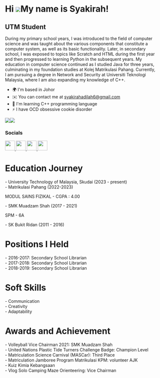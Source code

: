 Hi ![](https://user-images.githubusercontent.com/18350557/176309783-0785949b-9127-417c-8b55-ab5a4333674e.gif)My name is Syakirah!
=================================================================================================================================

UTM Student
-----------

During my primary school years, I was introduced to the field of computer science and was taught about the various components that constitute a computer system, as well as its basic functionality. Later, in secondary school, I was exposed to topics like Scratch and HTML during the first year and then progressed to learning Python in the subsequent years. My education in computer science continued as I studied Java for three years, culminating in my foundation studies at Kolej Matrikulasi Pahang. Currently, I am pursuing a degree in Network and Security at Universiti Teknologi Malaysia, where I am also expanding my knowledge of C++.

* 🌍  I'm based in Johor
* ✉️  You can contact me at [syakirahadilah6@gmail.com](mailto:syakirahadilah6@gmail.com)
* 🧠  I'm learning C++ programming language
* ⚡  I have OCD obsessive cookie disorder

<a href="https://www.github.com/sykiraah" target="_blank" rel="noreferrer"><img
src="https://img.shields.io/github/followers/sykiraah?logo=github&style=for-the-badge&color=22c55e&labelColor=22272e" /></a><a href="https://www.x.com/sykiraah" target="_blank" rel="noreferrer"><img
src="https://img.shields.io/twitter/follow/sykiraah?logo=twitter&style=for-the-badge&color=22c55e&labelColor=22272e"
/></a>


### Socials

<p align="left"> <a href="https://discord.com/users/anggurgrape" target="_blank" rel="noreferrer"> <picture> <source media="(prefers-color-scheme: dark)" srcset="undefined" /> <source media="(prefers-color-scheme: light)" srcset="https://raw.githubusercontent.com/danielcranney/readme-generator/main/public/icons/socials/discord.svg" /> <img src="https://raw.githubusercontent.com/danielcranney/readme-generator/main/public/icons/socials/discord.svg" width="32" height="32" /> </picture> </a> <a href="https://www.github.com/sykiraah" target="_blank" rel="noreferrer"> <picture> <source media="(prefers-color-scheme: dark)" srcset="https://raw.githubusercontent.com/danielcranney/readme-generator/main/public/icons/socials/github-dark.svg" /> <source media="(prefers-color-scheme: light)" srcset="https://raw.githubusercontent.com/danielcranney/readme-generator/main/public/icons/socials/github.svg" /> <img src="https://raw.githubusercontent.com/danielcranney/readme-generator/main/public/icons/socials/github.svg" width="32" height="32" /> </picture> </a> <a href="http://www.instagram.com/sykiraah_" target="_blank" rel="noreferrer"> <picture> <source media="(prefers-color-scheme: dark)" srcset="undefined" /> <source media="(prefers-color-scheme: light)" srcset="https://raw.githubusercontent.com/danielcranney/readme-generator/main/public/icons/socials/instagram.svg" /> <img src="https://raw.githubusercontent.com/danielcranney/readme-generator/main/public/icons/socials/instagram.svg" width="32" height="32" /> </picture> </a> <a href="https://www.x.com/sykiraah" target="_blank" rel="noreferrer"> <picture> <source media="(prefers-color-scheme: dark)" srcset="https://raw.githubusercontent.com/danielcranney/readme-generator/main/public/icons/socials/twitter-dark.svg" /> <source media="(prefers-color-scheme: light)" srcset="https://raw.githubusercontent.com/danielcranney/readme-generator/main/public/icons/socials/twitter.svg" /> <img src="https://raw.githubusercontent.com/danielcranney/readme-generator/main/public/icons/socials/twitter.svg" width="32" height="32" /> </picture> </a></p>
 

<h1 > Education Journey </h1>
- University Technology of Malaysia, Skudai (2023 - present)</n>
<br>- Matrikulasi Pahang (2022-2023)
  <p>    MODUL SAINS FIZIKAL - CGPA : 4.00 </p>
- SMK Muadzam Shah (2017 - 2021)
  <p>    SPM - 6A </p>  
- SK Bukit Ridan (2011 - 2016)
   
<h1 > Positions I Held </h1>
- 2016-2017: Secondary School Librarian
<br>- 2017-2018: Secondary School Librarian
<br>- 2018-2019: Secondary School Librarian

<h1 > Soft Skills </h1>
- Communication
<br>- Creativity
<br>- Adaptability
   
<h1 > Awards and Achievement </h1>
- Volleyball Vice Chairman 2021: SMK Muadzam Shah
<br>- United Nations Plastic Tide Turners Challenge Badge: Champion Level
<br>- Matriculation Science Carnival (MASCar): Third Place
<br>- Matriculation Jamboree Program Matrikulasi KPM: volunteer AJK
<br>- Kuiz Kimia Kebangsaan</n>
<br>- Vlog Solo Camping Maze Orienteering: Vice Chairman

